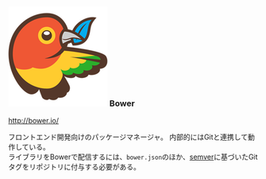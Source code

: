 ### ![Logo](img/bower.png) Bower
<http://bower.io/>

フロントエンド開発向けのパッケージマネージャ。
内部的にはGitと連携して動作している。  
ライブラリをBowerで配信するには、`bower.json`のほか、[semver](http://semver.org/)に基づいたGitタグをリポジトリに付与する必要がある。
